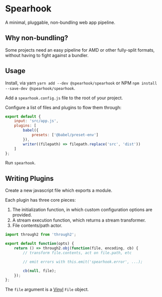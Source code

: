 # Spearhook

A minimal, pluggable, non-bundling web app pipeline.

## Why non-bundling?

Some projects need an easy pipeline for AMD or other fully-split formats, without having to fight against a bundler.

## Usage

Install, via yarn `yarn add --dev @spearhook/spearhook` or NPM `npm install --save-dev @spearhook/spearhook`.

Add a `spearhook.config.js` file to the root of your project.

Configure a list of files and plugins to flow them through:

```js
export default {
    input: 'src/app.js',
    plugins: [
        babel({
            presets: ['@babel/preset-env']
        }),
        writer((filepath) => filepath.replace('src', 'dist'))
    ]
};
```

Run `spearhook`.

## Writing Plugins

Create a new javascript file which exports a module.

Each plugin has three core pieces:

1. The initialization function, in which custom configuration options are provided.
2. A stream execution function, which returns a stream transformer.
3. File contents/path actor.

```js
import through2 from 'through2';

export default function(opts) {
    return () => through2.obj(function(file, encoding, cb) {
        // transform file.contents, act on file.path, etc

        // emit errors with this.emit('spearhook.error', ...);

        cb(null, file);
    });
};
```

The `file` argument is a [Vinyl](https://github.com/gulpjs/vinyl) `File` object.
